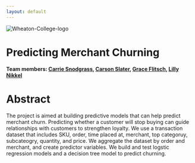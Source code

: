 ```yaml
---
layout: default
---
```


![Wheaton-College-logo](https://user-images.githubusercontent.com/98668121/201431994-c591838c-63f6-4f88-83ee-f76cab9dabaa.jpg)

# Predicting Merchant Churning

**Team members: [Carrie Snodgrass](https://www.linkedin.com/in/carrie-snodgrass-9b53891a1/), [Carson Slater](https://www.linkedin.com/in/carsonslateratwheaton/), [Grace Flitsch](https://www.linkedin.com/in/grace-flitsch/), [Lilly Nikkel](https://www.linkedin.com/in/lillynikkel/)**

# Abstract

The project is aimed at building predictive models that can help predict merchant churn. Predicting whether a customer will stop buying can guide relationships with customers to strengthen loyalty. We use a transaction dataset that includes SKU, order, time placed at, merchant, top categoruy, subcateogry, quantity, and price. We aggregate the dataset by order and merchant, and create predictor variables. We build and test logstic regression models and a decision tree model to predict churning.
